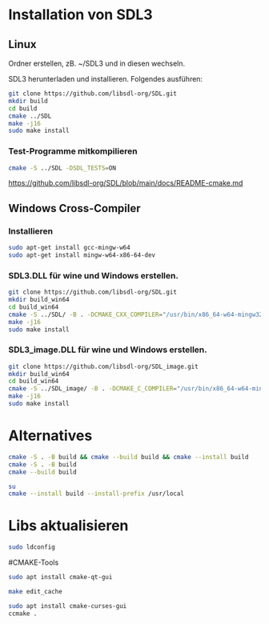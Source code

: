 # Installation von SDL3

## Linux
Ordner erstellen, zB. ~/SDL3 und in diesen wechseln.

SDL3 herunterladen und installieren.
Folgendes ausführen:
```bash
git clone https://github.com/libsdl-org/SDL.git
mkdir build
cd build
cmake ../SDL
make -j16
sudo make install
```

### Test-Programme mitkompilieren
```bash
cmake -S ../SDL -DSDL_TESTS=ON
```
https://github.com/libsdl-org/SDL/blob/main/docs/README-cmake.md

## Windows Cross-Compiler

### Installieren
```bash
sudo apt-get install gcc-mingw-w64
sudo apt-get install mingw-w64-x86-64-dev 
```




### SDL3.DLL für wine und Windows erstellen.
```bash
git clone https://github.com/libsdl-org/SDL.git
mkdir build_win64
cd build_win64
cmake -S ../SDL/ -B . -DCMAKE_CXX_COMPILER="/usr/bin/x86_64-w64-mingw32-g++" -DCMAKE_C_COMPILER="/usr/bin/x86_64-w64-mingw32-gcc" -DCMAKE_RC_COMPILER="/usr/bin/x86_64-w64-mingw32-windres" -DCMAKE_FIND_ROOT_PATH="/usr/x86_64-w64-mingw32" -DCMAKE_FIND_ROOT_PATH_MODE_INCLUDE="BOTH" -DCMAKE_FIND_ROOT_PATH_MODE_LIBRARY="ONLY" -DCMAKE_FIND_ROOT_PATH_MODE_PROGRAM="BOTH" -DCMAKE_SYSTEM_NAME="Windows"
make -j16
sudo make install
```

### SDL3_image.DLL für wine und Windows erstellen.
```bash
git clone https://github.com/libsdl-org/SDL_image.git
mkdir build_win64
cd build_win64
cmake -S ../SDL_image/ -B . -DCMAKE_C_COMPILER="/usr/bin/x86_64-w64-mingw32-gcc" -DCMAKE_RC_COMPILER="/usr/bin/x86_64-w64-mingw32-windres" -DCMAKE_FIND_ROOT_PATH="/usr/x86_64-w64-mingw32" -DCMAKE_FIND_ROOT_PATH_MODE_INCLUDE="BOTH" -DCMAKE_FIND_ROOT_PATH_MODE_LIBRARY="ONLY" -DCMAKE_FIND_ROOT_PATH_MODE_PROGRAM="BOTH" -DCMAKE_SYSTEM_NAME="Windows"
make -j16
sudo make install
```


# Alternatives
```bash
cmake -S . -B build && cmake --build build && cmake --install build
cmake -S . -B build
cmake --build build

su
cmake --install build --install-prefix /usr/local
```

# Libs aktualisieren
```bash
sudo ldconfig
```

#CMAKE-Tools
```bash
sudo apt install cmake-qt-gui

make edit_cache

sudo apt install cmake-curses-gui 
ccmake .
```





